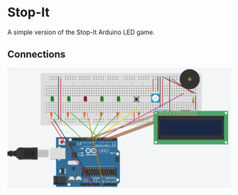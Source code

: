 # Stop-It
A simple version of the Stop-It Arduino LED game.

## Connections
![alt Connections](https://github.com/marianodato/Stop-It/blob/master/img/Connections.png)


